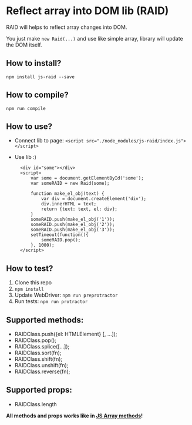 # Reflect array into DOM lib (RAID)
RAID will helps to reflect array changes into DOM.

You just make `new Raid(...)` and use like simple array, library will update the DOM itself. 

## How to install?
    npm install js-raid --save

## How to compile?
    npm run compile

## How to use?
- Connect lib to page: `<script src="./node_modules/js-raid/index.js"></script>`
- Use lib :)

        <div id="some"></div>
        <script>
            var some = document.getElementById('some');
            var someRAID = new Raid(some);
    
            function make_el_obj(text) {
                var div = document.createElement('div');
                div.innerHTML = text;
                return {text: text, el: div};
            }
            someRAID.push(make_el_obj('1'));
            someRAID.push(make_el_obj('2'));
            someRAID.push(make_el_obj('3'));
            setTimeout(function(){
                someRAID.pop();
            }, 1000);
        </script>

## How to test?
1. Clone this repo
2. `npm install`
3. Update WebDriver: `npm run preprotractor`
4. Run tests: `npm run protractor`

## Supported methods:
- RAIDClass.push({el: HTMLElement} [, ...]);
- RAIDClass.pop();
- RAIDClass.splice([...]);
- RAIDClass.sort(fn);
- RAIDClass.shift(fn);
- RAIDClass.unshift(fn);
- RAIDClass.reverse(fn);

## Supported props:
- RAIDClass.length

**All methods and props works like in [JS Array methods](https://developer.mozilla.org/ru/docs/Web/JavaScript/Reference/Global_Objects/Array)!**